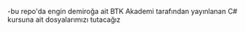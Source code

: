 -bu repo'da engin demiroğa ait BTK Akademi tarafından yayınlanan C# kursuna ait dosyalarımızı tutacağız
